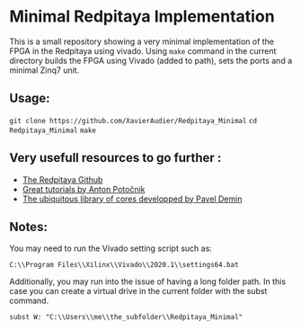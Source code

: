 # Minimal Redpitaya Implementation

This is a small repository showing a very minimal implementation of the FPGA in the Redpitaya using vivado.
Using `make` command in the current directory builds the FPGA using Vivado (added to path), sets the ports and a minimal Zinq7 unit.

## Usage:
`git clone https://github.com/XavierAudier/Redpitaya_Minimal`
`cd Redpitaya_Minimal`
`make`

## Very usefull resources to go further :
- [The Redpitaya Github](https://github.com/RedPitaya/RedPitaya)
- [Great tutorials by Anton Potočnik](https://github.com/apotocnik/redpitaya_guide)
- [The ubiquitous library of cores developped by Pavel Demin](https://github.com/pavel-demin/red-pitaya-notes)

## Notes:
You may need to run the Vivado setting script such as:

`C:\\Program Files\\Xilinx\\Vivado\\2020.1\\settings64.bat`

Additionally, you may run into the issue of having a long folder path.
In this case you can create a  virtual drive in the current folder with the subst command.

`subst W: "C:\\Users\\me\\the_subfolder\\Redpitaya_Minimal"`
